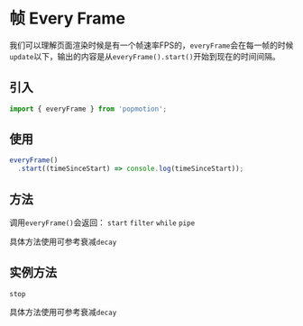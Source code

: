 # 帧 Every Frame

我们可以理解页面渲染时候是有一个帧速率FPS的，`everyFrame`会在每一帧的时候`update`以下，输出的内容是从`everyFrame().start()`开始到现在的时间间隔。


## 引入

```js
import { everyFrame } from 'popmotion';
```

## 使用

```js
everyFrame()
  .start((timeSinceStart) => console.log(timeSinceStart));
```

## 方法

调用`everyFrame()`会返回： `start` `filter` `while` `pipe`

具体方法使用可参考衰减`decay`

## 实例方法

`stop`

具体方法使用可参考衰减`decay`
